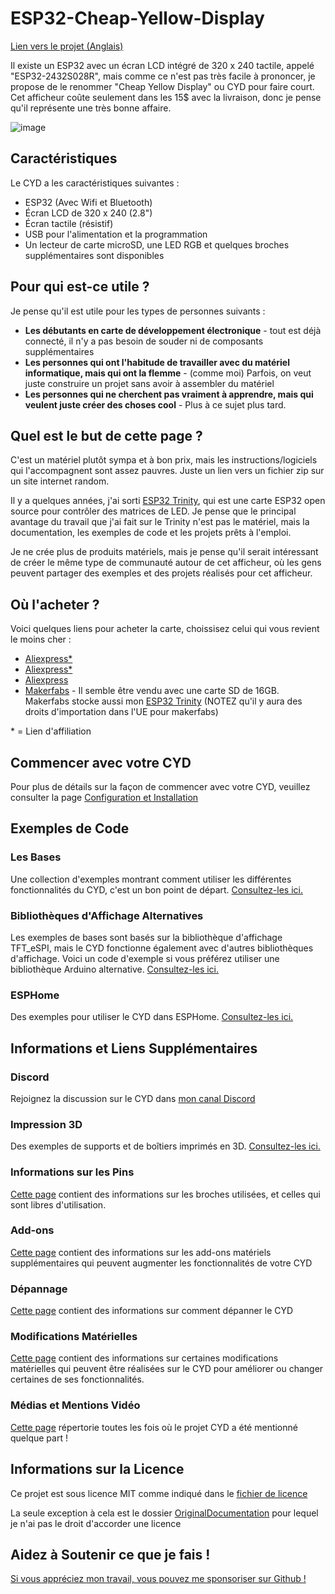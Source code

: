# ESP32-Cheap-Yellow-Display

[Lien vers le projet (Anglais)](https://github.com/witnessmenow/ESP32-Cheap-Yellow-Display)

Il existe un ESP32 avec un écran LCD intégré de 320 x 240 tactile, appelé "ESP32-2432S028R", mais comme ce n'est pas très facile à prononcer, je propose de le renommer "Cheap Yellow Display" ou CYD pour faire court. Cet afficheur coûte seulement dans les 15$ avec la livraison, donc je pense qu'il représente une très bonne affaire.

![image](https://github.com/witnessmenow/ESP32-Cheap-Yellow-Display/assets/1562562/76c3d481-2523-4b6f-881c-2e29f9368cd0)

## Caractéristiques

Le CYD a les caractéristiques suivantes :

- ESP32 (Avec Wifi et Bluetooth)
- Écran LCD de 320 x 240 (2.8")
- Écran tactile (résistif)
- USB pour l'alimentation et la programmation
- Un lecteur de carte microSD, une LED RGB et quelques broches supplémentaires sont disponibles

## Pour qui est-ce utile ?

Je pense qu'il est utile pour les types de personnes suivants :

- **Les débutants en carte de développement électronique** - tout est déjà connecté, il n'y a pas besoin de souder ni de composants supplémentaires
- **Les personnes qui ont l'habitude de travailler avec du matériel informatique, mais qui ont la flemme** - (comme moi) Parfois, on veut juste construire un projet sans avoir à assembler du matériel
- **Les personnes qui ne cherchent pas vraiment à apprendre, mais qui veulent juste créer des choses cool** - Plus à ce sujet plus tard.

## Quel est le but de cette page ?

C'est un matériel plutôt sympa et à bon prix, mais les instructions/logiciels qui l'accompagnent sont assez pauvres. Juste un lien vers un fichier zip sur un site internet random.

Il y a quelques années, j'ai sorti [ESP32 Trinity](https://github.com/witnessmenow/ESP32-Trinity), qui est une carte ESP32 open source pour contrôler des matrices de LED. Je pense que le principal avantage du travail que j'ai fait sur le Trinity n'est pas le matériel, mais la documentation, les exemples de code et les projets prêts à l'emploi.

Je ne crée plus de produits matériels, mais je pense qu'il serait intéressant de créer le même type de communauté autour de cet afficheur, où les gens peuvent partager des exemples et des projets réalisés pour cet afficheur.

## Où l'acheter ?

Voici quelques liens pour acheter la carte, choissisez celui qui vous revient le moins cher :

- [Aliexpress\*](https://s.click.aliexpress.com/e/_DkSpIjB)
- [Aliexpress\*](https://s.click.aliexpress.com/e/_DkcmuCh)
- [Aliexpress](https://www.aliexpress.com/item/1005004502250619.html)
- [Makerfabs](https://www.makerfabs.com/sunton-esp32-2-8-inch-tft-with-touch.html) - Il semble être vendu avec une carte SD de 16GB. Makerfabs stocke aussi mon [ESP32 Trinity](https://github.com/witnessmenow/ESP32-Trinity) (NOTEZ qu'il y aura des droits d'importation dans l'UE pour makerfabs)

\* = Lien d'affiliation

## Commencer avec votre CYD

Pour plus de détails sur la façon de commencer avec votre CYD, veuillez consulter la page [Configuration et Installation](SETUP.md)

## Exemples de Code

### Les Bases

Une collection d'exemples montrant comment utiliser les différentes fonctionnalités du CYD, c'est un bon point de départ. [Consultez-les ici.](https://github.com/witnessmenow/ESP32-Cheap-Yellow-Display/tree/main/Examples/Basics)

### Bibliothèques d'Affichage Alternatives

Les exemples de bases sont basés sur la bibliothèque d'affichage TFT_eSPI, mais le CYD fonctionne également avec d'autres bibliothèques d'affichage. Voici un code d'exemple si vous préférez utiliser une bibliothèque Arduino alternative. [Consultez-les ici.](https://github.com/witnessmenow/ESP32-Cheap-Yellow-Display/tree/main/Examples/AlternativeLibraries)

### ESPHome

Des exemples pour utiliser le CYD dans ESPHome. [Consultez-les ici.](https://github.com/witnessmenow/ESP32-Cheap-Yellow-Display/tree/main/Examples/ESPHome)

## Informations et Liens Supplémentaires

### Discord

Rejoignez la discussion sur le CYD dans [mon canal Discord](https://discord.gg/nnezpvq)

### Impression 3D

Des exemples de supports et de boîtiers imprimés en 3D. [Consultez-les ici.](/3dModels)

### Informations sur les Pins

[Cette page](PINS.md) contient des informations sur les broches utilisées, et celles qui sont libres d'utilisation.

### Add-ons

[Cette page](ADDONS.md) contient des informations sur les add-ons matériels supplémentaires qui peuvent augmenter les fonctionnalités de votre CYD

### Dépannage

[Cette page](TROUBLESHOOTING.md) contient des informations sur comment dépanner le CYD

### Modifications Matérielles

[Cette page](Mods/README.md) contient des informations sur certaines modifications matérielles qui peuvent être réalisées sur le CYD pour améliorer ou changer certaines de ses fonctionnalités.

### Médias et Mentions Vidéo

[Cette page](MEDIA.md) répertorie toutes les fois où le projet CYD a été mentionné quelque part !

## Informations sur la Licence

Ce projet est sous licence MIT comme indiqué dans le [fichier de licence](/LICENSE)

La seule exception à cela est le dossier [OriginalDocumentation](https://github.com/witnessmenow/ESP32-Cheap-Yellow-Display/tree/main/OriginalDocumentation/) pour lequel je n'ai pas le droit d'accorder une licence

## Aidez à Soutenir ce que je fais !

[Si vous appréciez mon travail, vous pouvez me sponsoriser sur Github !](https://github.com/sponsors/witnessmenow/)
